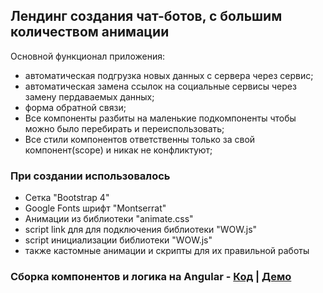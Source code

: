 ## Лендинг создания чат-ботов,  с большим количеством анимации

Основной функционал приложения:
- автоматическая подгрузка новых данных с сервера через сервис;
- автоматическая замена ссылок на социальные сервисы через замену пердаваемых данных;
- форма обратной связи;
- Все компоненты разбиты на маленькие подкомпоненты чтобы можно было перебирать и переиспользовать;
- Все стили компонентов ответственны только за свой компонент(scope) и никак не конфликтуют;

### При создании использовалось

- Сетка "Bootstrap 4" 
- Google Fonts шрифт "Montserrat"
- Анимации из библиотеки "animate.css"
- script link для для подключения библиотеки "WOW.js"
- script инициализации библиотеки "WOW.js"
- также кастомные анимации и скрипты для их правильной работы

### Сборка компонентов и логика на Angular - [Код](https://github.com/Wokh-Dada/botDevelAppInAngular) | [Демо](https://wokh-dada.github.io/botDevelAppInAngular/)